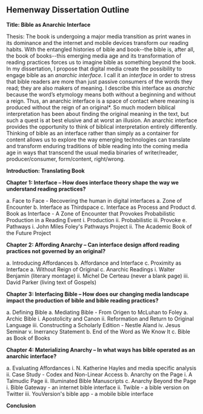## Hemenway Dissertation Outline ##

**Title: Bible as Anarchic Interface**

Thesis: The book is undergoing a major media transition as print wanes in its dominance and the internet and mobile devices transform our reading habits. With the entangled histories of bible and book--the bible is, after all, the book of books--this emerging media age and its transformation of reading practices forces us to imagine bible as something beyond the book. In my dissertation, I propose that digital media create the possibility to engage bible as an *anarchic interface.* I call it an *interface* in order to stress that bible readers are more than just passive consumers of the words they read; they are also makers of meaning. I describe this interface as *anarchic* because the word’s etymology means both without a beginning and without a reign. Thus, an anarchic interface is a space of contact where meaning is produced without the reign of an original*. So much modern biblical interpretation has been about finding the original meaning in the text, but such a quest is at best elusive and at worst an illusion. An anarchic interface provides the opportunity to think of biblical interpretation entirely differently. Thinking of bible as an interface rather than simply as a container for content allows us to explore the way emerging technologies can translate and transform enduring traditions of bible reading into the coming media age in ways that transcend the usual media binaries of writer/reader, producer/consumer, form/content, right/wrong.

**Introduction: Translating Book**

**Chapter 1: Interface – How does interface theory shape the way we understand reading practices?**

a. Face to Face - Recovering the human in digital interfaces
a. Zone of Encounter
b. Interface as Thirdspace
c. Interface as Process and Product
d. Book as Interface - A Zone of Encounter that Provokes Probabilistic Production in a Reading Event
    i. Production
    ii. Probabilistic
    iii. Provoke
e. Pathways
    i. John Miles Foley's Pathways Project
    ii. The Academic Book of the Future Project
         
**Chapter 2: Affording Anarchy – Can interface design afford reading practices not governed by an original?**

a. Introducing Affordances
b. Affordance and Interface
c. Proximity as Interface
a. Without Reign of Original
c. Anarchic Readings
    i. Walter Benjamin (literary montage)
    ii. Michel De Certeau (never a blank page)
    iii. David Parker (living text of Gospels)

**Chapter 3: Interfacing Bible – How does our changing media landscape impact the production of bible and bible reading practices?**

a. Defining Bible
a. Mediating Bible - From Origen to McLuhan to Foley
a. Archic Bible
    i. Apostolicity and Canon
    ii. Reformation and Return to Original Language
    iii. Constructing a Scholarly Edition - Nestle Aland
    iv. Jesus Seminar
    v. Inerrancy Statement
b. End of the Word as We Know It
c. Bible as Book of Books

**Chapter 4: Materializing Anarchy – In what ways has bible operated as an anarchic interface?**

a. Evaluating Affordances
    i. N. Katherine Hayles and media specific analysis
    ii. Case Study - Codex and Non-Linear Access
b. Anarchy on the Page
    i. A Talmudic Page
    ii. Illuminated Bible Manuscripts
c. Anarchy Beyond the Page
    i. Bible Gateway - an internet bible interface
    ii. Twible - a bible version on Twitter
    iii. YouVersion's bible app - a mobile bible interface

**Conclusion**
